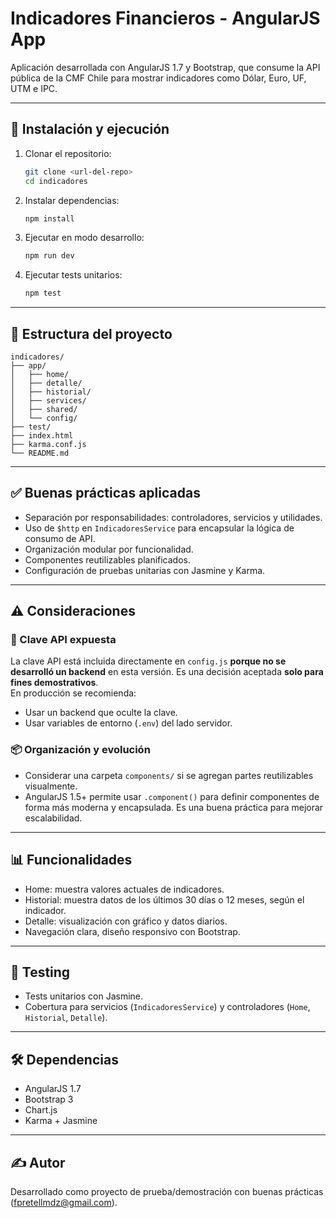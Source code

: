 # Indicadores Financieros - AngularJS App

Aplicación desarrollada con AngularJS 1.7 y Bootstrap, que consume la API pública de la CMF Chile para mostrar indicadores como Dólar, Euro, UF, UTM e IPC.

---

## 🚀 Instalación y ejecución

1. Clonar el repositorio:
   ```bash
   git clone <url-del-repo>
   cd indicadores
   ```

2. Instalar dependencias:
   ```bash
   npm install
   ```

3. Ejecutar en modo desarrollo:
   ```bash
   npm run dev
   ```

4. Ejecutar tests unitarios:
   ```bash
   npm test
   ```

---

## 📁 Estructura del proyecto

```
indicadores/
├── app/
│   ├── home/
│   ├── detalle/
│   ├── historial/
│   ├── services/
│   ├── shared/
│   └── config/
├── test/
├── index.html
├── karma.conf.js
└── README.md
```

---

## ✅ Buenas prácticas aplicadas

- Separación por responsabilidades: controladores, servicios y utilidades.
- Uso de `$http` en `IndicadoresService` para encapsular la lógica de consumo de API.
- Organización modular por funcionalidad.
- Componentes reutilizables planificados.
- Configuración de pruebas unitarias con Jasmine y Karma.

---

## ⚠️ Consideraciones

### 🔐 Clave API expuesta
La clave API está incluida directamente en `config.js` **porque no se desarrolló un backend** en esta versión. Es una decisión aceptada **solo para fines demostrativos**.  
En producción se recomienda:

- Usar un backend que oculte la clave.
- Usar variables de entorno (`.env`) del lado servidor.

### 📦 Organización y evolución

- Considerar una carpeta `components/` si se agregan partes reutilizables visualmente.
- AngularJS 1.5+ permite usar `.component()` para definir componentes de forma más moderna y encapsulada. Es una buena práctica para mejorar escalabilidad.

---

## 📊 Funcionalidades

- Home: muestra valores actuales de indicadores.
- Historial: muestra datos de los últimos 30 días o 12 meses, según el indicador.
- Detalle: visualización con gráfico y datos diarios.
- Navegación clara, diseño responsivo con Bootstrap.

---

## 🧪 Testing

- Tests unitarios con Jasmine.
- Cobertura para servicios (`IndicadoresService`) y controladores (`Home`, `Historial`, `Detalle`).

---

## 🛠 Dependencias

- AngularJS 1.7
- Bootstrap 3
- Chart.js
- Karma + Jasmine

---

## ✍ Autor

Desarrollado como proyecto de prueba/demostración con buenas prácticas (fpretellmdz@gmail.com).
